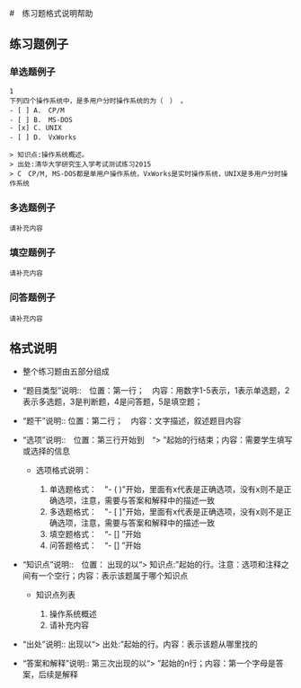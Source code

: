 #　练习题格式说明帮助
## 练习题例子
### 单选题例子
```
1
下列四个操作系统中，是多用户分时操作系统的为（　） 。
- [ ] A.　CP/M 
- [ ] B.　MS-DOS 
- [x] C. UNIX 
- [ ] D.　VxWorks

> 知识点:操作系统概述。
> 出处:清华大学研究生入学考试测试练习2015
> C　CP/M, MS-DOS都是单用户操作系统，VxWorks是实时操作系统，UNIX是多用户分时操作系统
```
### 多选题例子
```
请补充内容
```
### 填空题例子
```
请补充内容
```
### 问答题例子
```
请补充内容
```

## 格式说明
 - 整个练习题由五部分组成
  - “题目类型”说明::　位置：第一行；　内容：用数字1-5表示，1表示单选题，2表示多选题，3是判断题，4是问答题，5是填空题；
  - “题干”说明:: 位置：第二行；　内容：文字描述，叙述题目内容
  - “选项”说明::　位置：第三行开始到　“> ”起始的行结束；内容：需要学生填写或选择的信息
     - 选项格式说明：

       1. 单选题格式：　"- ( )"开始，里面有x代表是正确选项，没有x则不是正确选项，注意，需要与答案和解释中的描述一致
       1. 多选题格式：　"- [ ]"开始，里面有x代表是正确选项，没有x则不是正确选项，注意，需要与答案和解释中的描述一致
       1. 填空题格式：　“- []  ”开始
       1. 问答题格式：　“- []  ”开始

   - “知识点”说明::　位置：
     出现的以“> 知识点:”起始的行。注意：选项和注释之间有一个空行；内容：表示该题属于哪个知识点
      - 知识点列表
 
        1. 操作系统概述
        1. 请补充内容
       
   - “出处”说明:: 出现以“> 出处:”起始的行。内容：表示该题从哪里找的
   - “答案和解释”说明:: 第三次出现的以“> ”起始的n行；内容：第一个字母是答案，后续是解释




